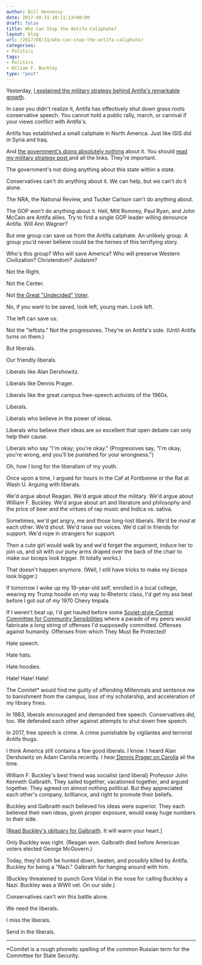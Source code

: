 ```yaml
---
author: Bill Hennessy
date: 2017-08-31 10:11:13+00:00
draft: false
title: Who Can Stop the Antifa Caliphate?
layout: blog
url: /2017/08/31/who-can-stop-the-antifa-caliphate/
categories:
- Politics
tags:
- Politics
- Wiliam F. Buckley
type: "post"
---
```


Yesterday, [I explained the military strategy behind Antifa's remarkable growth](https://hennessysview.com/?p=23450).

In case you didn't realize it, Antifa has effectively shut down grass roots conservative speech. You cannot hold a public rally, march, or carnival if your views conflict with Antifa's.

Antifa has established a small caliphate in North America. Just like ISIS did in Syria and Iraq.

And [the government's doing absolutely nothing](https://hennessysview.com/2017/08/28/president-trumps-only-failure/) about it. You should [read my military strategy post ](https://hennessysview.com/?p=23450)and all the links. They're important.

The government's not doing anything about this state within a state.

Conservatives can't do anything about it. We can help, but we can't do it alone.

The NRA, the National Review, and Tucker Carlson can't do anything about.

The GOP won't do anything about it. Hell, Mitt Romney, Paul Ryan, and John McCain are Antifa allies. Try to find a single GOP leader willing denounce Antifa. Will Ann Wagner?

But one group can save us from the Antifa caliphate. An unlikely group. A group you'd never believe could be the heroes of this terrifying story.

Who's this group? Who will save America? Who will preserve Western Civilization? Christendom? Judaism?

Not the Right.

Not the Center.

Not [the Great "Undecided" Voter](https://hennessysview.com/2005/02/17/beware-the-man-in-the-middle-recycled/).

No, if you want to be saved, look left, young man. Look left.

The left can save us.

Not the "leftists." Not the progressives. They're on Antifa's side. (Until Antifa turns on them.)

But liberals.

Our friendly liberals.

Liberals like Alan Dershowitz.

Liberals like Dennis Prager.

Liberals like the great campus free-speech activists of the 1960s.

Liberals.

Liberals who believe in the power of ideas.

Liberals who believe _their_ ideas are so excellent that open debate can only help their cause.

Liberals who say "I'm okay; you're okay." (Progressives say, "I'm okay, you're wrong, and you'll be punished for your wrongness.")

Oh, how I long for the liberalism of my youth.

Once upon a time, I argued for hours in the Caf at Fontbonne or the Rat at Wash U. Arguing with liberals.

We'd argue about Reagan. We'd argue about the military. We'd argue about William F. Buckley. We'd argue about art and literature and philosophy and the price of beer and the virtues of rap music and Indica vs. sativa.

Sometimes, we'd get angry, me and those long-lost liberals. We'd be _mad_ at each other. We'd shout. We'd raise our voices. We'd call in friends for support. We'd rope in strangers for support.

Then a cute girl would walk by and we'd forget the argument, induce her to join us, and sit with our puny arms draped over the back of the chair to make our biceps look bigger. (It totally works.)

That doesn't happen anymore. (Well, I still have tricks to make my biceps look bigger.)

If tomorrow I woke up my 19-year-old self, enrolled in a local college, wearing my Trump hoodie on my way to Rhetoric class, I'd get my ass beat before I got out of my 1970 Chevy Impala.

If I weren't beat up, I'd get hauled before some [Soviet-style Central Committee for Community Sensibilities](https://insider.foxnews.com/2016/09/16/watch-student-threatens-report-make-america-great-again-hat-hate-language) where a parade of my peers would fabricate a long string of offenses I'd supposedly committed. Offenses against humanity. Offenses from which They Must Be Protected!

Hate speech.

Hate hats.

Hate hoodies.

Hate! Hate! Hate!

The Comitet* would find me guilty of offending Millennials and sentence me to banishment from the campus, loss of my scholarship, and acceleration of my library fines.

In 1983, liberals encouraged and demanded free speech. Conservatives did, too. We defended each other against attempts to shut down free speech.

In 2017, free speech is crime. A crime punishable by vigilantes and terrorist Antifa thugs.

I think America still contains a few good liberals. I know. I heard Alan Dershowitz on Adam Carolla recently. I hear[ Dennis Prager on Carolla](https://adamcarolla.com) all the time.

William F. Buckley's best friend was socialist (and liberal) Professor John Kenneth Galbraith. They sailed together, vacationed together, and argued together. They agreed on almost nothing political. But they appreciated each other's company, brilliance, and right to promote their beliefs.

Buckley and Galbraith each believed his ideas were superior. They each believed their own ideas, given proper exposure, would sway huge numbers to their side.

[[Read Buckley's obituary for Galbraith](https://townhall.com/columnists/williamfbuckley/2006/05/02/john-kenneth-galbraith,-rip-n1022342). It will warm your heart.]

Only Buckley was right. (Reagan won. Galbraith died before American voters elected George McGovern.)

Today, they'd both be hunted down, beaten, and possibly killed by Antifa. Buckley for being a "Nazi." Galbraith for hanging around with him.

(Buckley threatened to punch Gore Vidal in the nose for calling Buckley a Nazi. Buckley was a WWII vet. On our side.)

Conservatives can't win this battle alone.

We need the liberals.

I miss the liberals.

Send in the liberals.



* * *



*Comitet is a rough phonetic spelling of the common Russian term for the Committee for State Security.
